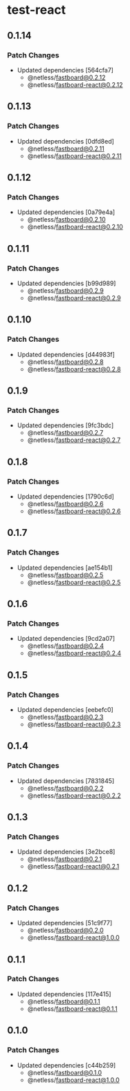 # test-react

## 0.1.14

### Patch Changes

- Updated dependencies [564cfa7]
  - @netless/fastboard@0.2.12
  - @netless/fastboard-react@0.2.12

## 0.1.13

### Patch Changes

- Updated dependencies [0dfd8ed]
  - @netless/fastboard@0.2.11
  - @netless/fastboard-react@0.2.11

## 0.1.12

### Patch Changes

- Updated dependencies [0a79e4a]
  - @netless/fastboard@0.2.10
  - @netless/fastboard-react@0.2.10

## 0.1.11

### Patch Changes

- Updated dependencies [b99d989]
  - @netless/fastboard@0.2.9
  - @netless/fastboard-react@0.2.9

## 0.1.10

### Patch Changes

- Updated dependencies [d44983f]
  - @netless/fastboard@0.2.8
  - @netless/fastboard-react@0.2.8

## 0.1.9

### Patch Changes

- Updated dependencies [9fc3bdc]
  - @netless/fastboard@0.2.7
  - @netless/fastboard-react@0.2.7

## 0.1.8

### Patch Changes

- Updated dependencies [1790c6d]
  - @netless/fastboard@0.2.6
  - @netless/fastboard-react@0.2.6

## 0.1.7

### Patch Changes

- Updated dependencies [ae154b1]
  - @netless/fastboard@0.2.5
  - @netless/fastboard-react@0.2.5

## 0.1.6

### Patch Changes

- Updated dependencies [9cd2a07]
  - @netless/fastboard@0.2.4
  - @netless/fastboard-react@0.2.4

## 0.1.5

### Patch Changes

- Updated dependencies [eebefc0]
  - @netless/fastboard@0.2.3
  - @netless/fastboard-react@0.2.3

## 0.1.4

### Patch Changes

- Updated dependencies [7831845]
  - @netless/fastboard@0.2.2
  - @netless/fastboard-react@0.2.2

## 0.1.3

### Patch Changes

- Updated dependencies [3e2bce8]
  - @netless/fastboard@0.2.1
  - @netless/fastboard-react@0.2.1

## 0.1.2

### Patch Changes

- Updated dependencies [51c9f77]
  - @netless/fastboard@0.2.0
  - @netless/fastboard-react@1.0.0

## 0.1.1

### Patch Changes

- Updated dependencies [117e415]
  - @netless/fastboard@0.1.1
  - @netless/fastboard-react@0.1.1

## 0.1.0

### Patch Changes

- Updated dependencies [c44b259]
  - @netless/fastboard@0.1.0
  - @netless/fastboard-react@1.0.0
